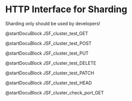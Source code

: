 HTTP Interface for Sharding
===========================

Sharding only should be used by developers!

<!-- js/actions/api-cluster.js -->

@startDocuBlock JSF_cluster_test_GET


<!-- js/actions/api-cluster.js -->

@startDocuBlock JSF_cluster_test_POST


<!-- js/actions/api-cluster.js -->

@startDocuBlock JSF_cluster_test_PUT


<!-- js/actions/api-cluster.js -->

@startDocuBlock JSF_cluster_test_DELETE


<!-- js/actions/api-cluster.js -->

@startDocuBlock JSF_cluster_test_PATCH


<!-- js/actions/api-cluster.js -->

@startDocuBlock JSF_cluster_test_HEAD


<!-- js/actions/api-cluster.js -->

@startDocuBlock JSF_cluster_check_port_GET